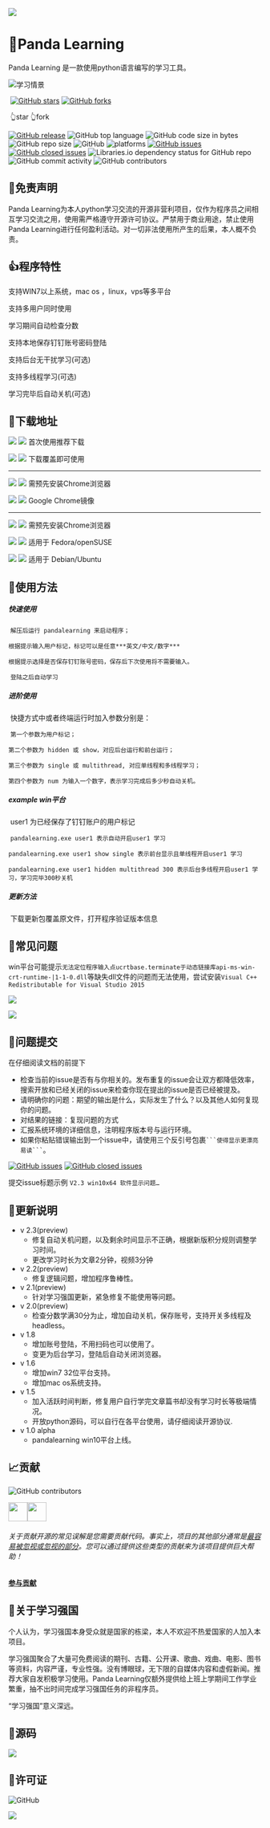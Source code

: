![](https://raw.githubusercontent.com/Alivon/Panda-Learning/master/img_folder/banner.jpg)



# 🐼Panda Learning

Panda Learning 是一款使用python语言编写的学习工具。



![学习情景](https://github.com/Alivon/Panda-Learning/blob/master/img_folder/peoplelearning.jpg?raw=true)

​                                                                   [![GitHub stars](https://img.shields.io/github/stars/Alivon/Panda-Learning.svg?style=social)](https://github.com/Alivon/Panda-Learning/stargazers)     [![GitHub forks](https://img.shields.io/github/forks/Alivon/Panda-Learning.svg?style=social)](https://github.com/Alivon/Panda-Learning/network/members)  

​									👆star                     👆fork





[![GitHub release](https://img.shields.io/github/release/Alivon/Panda-Learning.svg?label=%E7%89%88%E6%9C%AC)](https://github.com/Alivon/Panda-Learning/releases/tag/V2.2)   ![GitHub top language](https://img.shields.io/github/languages/top/Alivon/Panda-Learning.svg)  ![GitHub code size in bytes](https://img.shields.io/github/languages/code-size/Alivon/Panda-Learning.svg)  ![GitHub repo size](https://img.shields.io/github/repo-size/Alivon/Panda-Learning.svg) ![GitHub](https://img.shields.io/github/license/Alivon/Panda-Learning.svg) ![platforms](https://img.shields.io/badge/platform-win32%20%7C%20win64%20%7C%20linux%20%7C%20osx-brightgreen.svg)     [![GitHub issues](https://img.shields.io/github/issues/Alivon/Panda-Learning.svg)](https://github.com/Alivon/Panda-Learning/issues)  [![GitHub closed issues](https://img.shields.io/github/issues-closed/Alivon/Panda-Learning.svg)](https://github.com/Alivon/Panda-Learning/issues?q=is%3Aissue+is%3Aclosed) ![Libraries.io dependency status for GitHub repo](https://img.shields.io/librariesio/github/Alivon/Panda-Learning.svg)   ![GitHub commit activity](https://img.shields.io/github/commit-activity/m/Alivon/Panda-Learning.svg)  ![GitHub contributors](https://img.shields.io/github/contributors/Alivon/Panda-Learning.svg)



## 📃免责声明

Panda Learning为本人python学习交流的开源非营利项目，仅作为程序员之间相互学习交流之用，使用需严格遵守开源许可协议。严禁用于商业用途，禁止使用Panda Learning进行任何盈利活动。对一切非法使用所产生的后果，本人概不负责。



## 👍程序特性

支持WIN7以上系统，mac os ，linux，vps等多平台

支持多用户同时使用

学习期间自动检查分数

支持本地保存钉钉账号密码登陆

支持后台无干扰学习(可选)

支持多线程学习(可选)

学习完毕后自动关机(可选)



## 💾下载地址

[![](https://img.shields.io/badge/download-win%20完整版-blue.svg?style=for-the-badge&logo=windows)](https://github.com/Alivon/Panda-Learning/raw/master/Panda_learning-32.7z) ![](https://img.shields.io/badge/size-58.4%20mb-9cf.svg?style=social)  首次使用推荐下载

[![](https://img.shields.io/badge/download-win%20更新包-blue.svg?style=for-the-badge&logo=windows)](https://github.com/Alivon/Panda-Learning/raw/master/pandalearning.exe) ![](https://img.shields.io/badge/size-6.91%20mb-9cf.svg?style=social)  下载覆盖即可使用

------

[![](https://img.shields.io/badge/download-osx%20程序包-green.svg?style=for-the-badge&logo=apple)](https://github.com/Alivon/Panda-Learning/raw/mac/pandalearning-mac/pandalearning_macos.zip) ![](https://img.shields.io/badge/size-12.9%20mb-9cf.svg?style=social)   需预先安装Chrome浏览器

[![](https://img.shields.io/badge/download-osx%20浏览器-green.svg?style=for-the-badge&logo=google-chrome)](https://github.com/Alivon/Panda-Learning/raw/mac/pandalearning-mac/googlechrome.dmg) ![](https://img.shields.io/badge/size-74.3%20mb-9cf.svg?style=social)   Google Chrome镜像

------

[![](https://img.shields.io/badge/download-linux%20程序-orange.svg?style=for-the-badge&logo=linux)](https://github.com/Alivon/Panda-Learning/raw/linux/pandalearning-linux/pandalearning_linux.tar.gz) ![](https://img.shields.io/badge/size-11.2%20mb-9cf.svg?style=social)   需预先安装Chrome浏览器

[![](https://img.shields.io/badge/download-rpm%20浏览器-orange.svg?style=for-the-badge&logo=google-chrome)](https://github.com/Alivon/Panda-Learning/raw/linux/pandalearning-linux/google-chrome-stable_current_x86_64.rpm) ![](https://img.shields.io/badge/size-55.1%20mb-9cf.svg?style=social)   适用于 Fedora/openSUSE

[![](https://img.shields.io/badge/download-deb%20浏览器-orange.svg?style=for-the-badge&logo=google-chrome)](https://github.com/Alivon/Panda-Learning/raw/linux/pandalearning-linux/google-chrome-stable_current_amd64.deb)  ![](https://img.shields.io/badge/size-55.0%20mb-9cf.svg?style=social)   适用于 Debian/Ubuntu



## 📗使用方法

##### 快速使用

​	`解压后运行 pandalearning 来启动程序；`

​	`根据提示输入用户标记，标记可以是任意***英文/中文/数字***`

​	`根据提示选择是否保存钉钉账号密码，保存后下次使用将不需要输入。`

​	`登陆之后自动学习`

##### 进阶使用

​    快捷方式中或者终端运行时加入参数分别是：

​	`第一个参数为用户标记；`

​	`第二个参数为 hidden 或 show，对应后台运行和前台运行；`

​	`第三个参数为 single 或 multithread, 对应单线程和多线程学习；`

​	`第四个参数为 num 为输入一个数字，表示学习完成后多少秒自动关机。`  

##### example win平台

​    user1 为已经保存了钉钉账户的用户标记

​	`pandalearning.exe user1 表示自动开启user1 学习`

​	`pandalearning.exe user1 show single 表示前台显示且单线程开启user1 学习`

​	`pandalearning.exe user1 hidden multithread 300 表示后台多线程开启user1 学习，学习完毕300秒关机`

##### 更新方法

​    下载更新包覆盖原文件，打开程序验证版本信息



## 📑常见问题

win平台可能提示`无法定位程序输入点ucrtbase.terminate于动态链接库api-ms-win-crt-runtime-|1-1-0.dll`等缺失dll文件的问题而无法使用，尝试安装`Visual C++ Redistributable for Visual Studio 2015`

[![](https://img.shields.io/badge/download-vc_redist.x64-blue.svg?style=for-the-badge&logo=visualstudiocode)](https://github.com/Alivon/Panda-Learning/raw/master/windows%E4%B8%8D%E8%83%BD%E8%BF%90%E8%A1%8C%E6%97%B6%E5%AE%89%E8%A3%85/vc_redist.x64.exe) 

[![](https://img.shields.io/badge/download-vc_redist.x86-blue.svg?style=for-the-badge&logo=visualstudiocode)](https://github.com/Alivon/Panda-Learning/raw/master/windows%E4%B8%8D%E8%83%BD%E8%BF%90%E8%A1%8C%E6%97%B6%E5%AE%89%E8%A3%85/vc_redist.x86.exe) 



## 📕问题提交

在仔细阅读文档的前提下

- 检查当前的issue是否有与你相关的。发布重复的issue会让双方都降低效率，搜索开放和已经关闭的issue来检查你现在提出的issue是否已经被提及。
- 请明确你的问题：期望的输出是什么，实际发生了什么？以及其他人如何复现你的问题。
- 对结果的链接：复现问题的方式
- 汇报系统环境的详细信息，注明程序版本号与运行环境。
- 如果你粘贴错误输出到一个issue中，请使用三个反引号包裹` ```使得显示更漂亮易读``` `。

[![GitHub issues](https://img.shields.io/github/issues/Alivon/Panda-Learning.svg)](https://github.com/Alivon/Panda-Learning/issues)  [![GitHub closed issues](https://img.shields.io/github/issues-closed/Alivon/Panda-Learning.svg)](https://github.com/Alivon/Panda-Learning/issues?q=is%3Aissue+is%3Aclosed) 

提交issue标题示例  `V2.3 win10x64 软件显示问题…`



## 📒更新说明

- v 2.3(preview) 
  - 修复自动关机问题，以及剩余时间显示不正确，根据新版积分规则调整学习时间。
  - 更改学习时长为文章2分钟，视频3分钟
- v 2.2(preview) 
  - 修复逻辑问题，增加程序鲁棒性。
- v 2.1(preview) 
  - 针对学习强国更新，紧急修复不能使用等问题。
- v 2.0(preview) 
  - 检查分数学满30分为止，增加自动关机，保存账号，支持开关多线程及headless。
- v 1.8
  - 增加账号登陆，不用扫码也可以使用了。
  - 变更为后台学习，登陆后自动关闭浏览器。
- v 1.6
  - 增加win7 32位平台支持。
  - 增加mac os系统支持。
- v 1.5
  - 加入活跃时间判断，修复用户自行学完文章篇书却没有学习时长等极端情况。
  - 开放python源码，可以自行在各平台使用，请仔细阅读开源协议.
- v 1.0 alpha
  - pandalearning win10平台上线。



## 📈贡献

![GitHub contributors](https://img.shields.io/github/contributors/Alivon/Panda-Learning.svg) 

<a href="https://github.com/Alivon"><img src="https://avatars3.githubusercontent.com/u/26101616?s=60&amp;v=4" class="avatar" alt="" width="38" height="38"></a><a href="https://github.com/wzx140"><img src="https://avatars0.githubusercontent.com/u/25837418?s=60&amp;v=4" class="avatar" alt="" width="38" height="38"></a>



###### 关于贡献开源的常见误解是您需要贡献代码。事实上，项目的其他部分通常是[最容易被忽视或忽视的部分](https://github.com/blog/2195-the-shape-of-open-source)。您可以通过提供这些类型的贡献来为该项目提供*巨大*帮助！

#### [参与贡献](https://github.com/Alivon/Panda-Learning/blob/master/CONTRIBUTING.md)



## 📌关于学习强国

个人认为，学习强国本身受众就是国家的栋梁，本人不欢迎不热爱国家的人加入本项目。

学习强国聚合了大量可免费阅读的期刊、古籍、公开课、歌曲、戏曲、电影、图书等资料，内容严谨，专业性强。没有博眼球，无下限的自媒体内容和虚假新闻。推荐大家自发积极学习使用。Panda Learning仅额外提供给上班上学期间工作学业繁重，抽不出时间完成学习强国任务的非程序员。

“学习强国”意义深远。



## 📝源码

[![](https://img.shields.io/badge/source-pandalearning-orange.svg?style=for-the-badge&logo=visualstudiocode)](https://github.com/Alivon/Panda-Learning/tree/master/Source%20Packages) 



## 📜许可证

![GitHub](https://img.shields.io/github/license/Alivon/Panda-Learning.svg) 

[![](https://github.com/Alivon/Panda-Learning/blob/master/img_folder/1920px-LGPLv3_Logo.svg.png?raw=true)](https://github.com/Alivon/Panda-Learning/blob/master/LICENSE)

 
